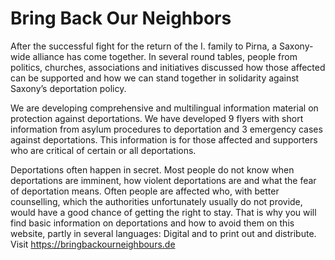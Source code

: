 # Bring Back Our Neighbors
After the successful fight for the return of the I. family to Pirna, a Saxony-wide alliance has come together. In several round tables, people from politics, churches, associations and initiatives discussed how those affected can be supported and how we can stand together in solidarity against Saxony’s deportation policy.

We are developing comprehensive and multilingual information material on protection against deportations. We have developed 9 flyers with short information from asylum procedures to deportation and 3 emergency cases against deportations. This information is for those affected and supporters who are critical of certain or all deportations.

Deportations often happen in secret. Most people do not know when deportations are imminent, how violent deportations are and what the fear of deportation means. Often people are affected who, with better counselling, which the authorities unfortunately usually do not provide, would have a good chance of getting the right to stay. That is why you will find basic information on deportations and how to avoid them on this website, partly in several languages: Digital and to print out and distribute.
Visit https://bringbackourneighbours.de
